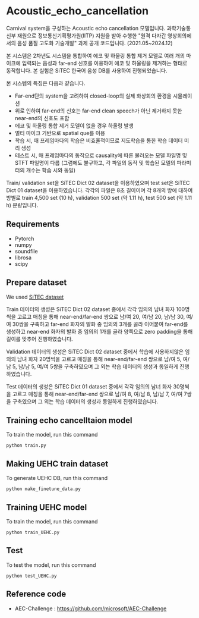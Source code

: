 # Acoustic_echo_cancellation
Carnival system을 구성하는 Acoustic echo cancellation 모델입니다. 과학기술통신부 재원으로 정보통신기획평가원(IITP) 지원을 받아 수행한 "원격 다자간 영상회의에서의 음성 품질 고도화 기술개발" 과제 공개 코드입니다. (2021.05~2024.12)

본 시스템은 2차년도 시스템을 통합하여 에코 및 하울링 통합 제거 모델로 여러 개의 마이크에 입력되는 음성과 far-end 신호를 이용하여 에코 및 하울링을 제거하는 형태로 동작합니다. 본 실험은 SiTEC 한국어 음성 DB를 사용하여 진행되었습니다.

본 시스템의 특징은 다음과 같습니다.
* Far-end단의 system을 고려하여 closed-loop의 실제 화상회의 환경을 시뮬레이션
* 위로 인하여 far-end의 신호는 far-end clean speech가 아닌 제거하지 못한 near-end의 신호도 포함
* 에코 및 하울링 통합 제거 모델이 없을 경우 하울링 발생
* 멀티 마이크 기반으로 spatial que를 이용
* 학습 시, 매 프레임마다의 학습은 비효율적이므로 지도학습을 통한 학습 데이터 미리 생성
* 테스트 시, 매 프레임마다의 동작으로 causality에 따른 불러오는 모델 파일명 및 STFT 파일명이 다름  (그럼에도 불구하고, 각 파일의 동작 및 학습된 모델의 파라미터의 개수는 학습 시와 동일)

Train/ validation set을 SiTEC Dict 02 dataset을 이용하였으며 test set은 SiTEC Dict 01 dataset을 이용하였습니다.
각각의 파일은 8초 길이이며 각 8개의 방에 대하여 방별로 train 4,500 set (10 h), validation 500 set (약 1.11 h), test 500 set (약 1.11 h) 분량입니다.

## Requirements
* Pytorch
* numpy
* soundfile
* librosa
* scipy

## Prepare dataset
We used [SiTEC dataset](http://sitec.or.kr)

Train 데이터의 생성은 SiTEC Dict 02 dataset 중에서 각각 임의의 남녀 화자 100명씩을 고르고 매칭을 통해 near-end/far-end 쌍으로 남/여 20, 여/남 20, 남/남 30, 여/여 30쌍을 구축하고 far-end 화자의 발화 중 임의의 3개를 골라 이어붙여 far-end를 생성하고 near-end 화자의 발화 중 임의의 1개를 골라 양쪽으로 zero padding을 통해 길이를 맞추어 진행하였습니다.

Validation 데이터의 생성은 SiTEC Dict 02 dataset 중에서 학습에 사용하지않은 임의의 남녀 화자 20명씩을 고르고 매칭을 통해 near-end/far-end 쌍으로 남/여 5, 여/남 5, 남/남 5, 여/여 5쌍을 구축하였으며 그 외는 학습 데이터의 생성과 동일하게 진행하였습니다.

Test 데이터의 생성은 SiTEC Dict 01 dataset 중에서 각각 임의의 남녀 화자 30명씩을 고르고 매칭을 통해 near-end/far-end 쌍으로 남/여 8, 여/남 8, 남/남 7, 여/여 7쌍을 구축였으며 그 외는 학습 데이터의 생성과 동일하게 진행하였습니다.

## Training echo cancelltaion model
To train the model, run this command

    python train.py
    
## Making UEHC train dataset
To generate UEHC DB, run this command

    python make_finetune_data.py

## Training UEHC model
To train the model, run this command

    python train_UEHC.py
    
## Test
To test the model, run this command

    python test_UEHC.py
    
## Reference code
* AEC-Challenge : https://github.com/microsoft/AEC-Challenge
